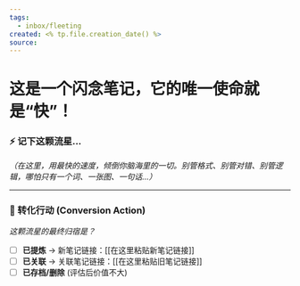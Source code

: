 ```yaml
---
tags:
  - inbox/fleeting
created: <% tp.file.creation_date() %>
source:
---
```

# 这是一个闪念笔记，它的唯一使命就是“快”！
### ⚡️ 记下这颗流星...
*（在这里，用最快的速度，倾倒你脑海里的一切。别管格式、别管对错、别管逻辑，哪怕只有一个词、一张图、一句话...）*





---

### 🚀 转化行动 (Conversion Action)
*这颗流星的最终归宿是？*
- [ ] **已提炼** -> 新笔记链接：[[在这里粘贴新笔记链接]]
- [ ] **已关联** -> 关联笔记链接：[[在这里粘贴旧笔记链接]]
- [ ] **已存档/删除** (评估后价值不大)
